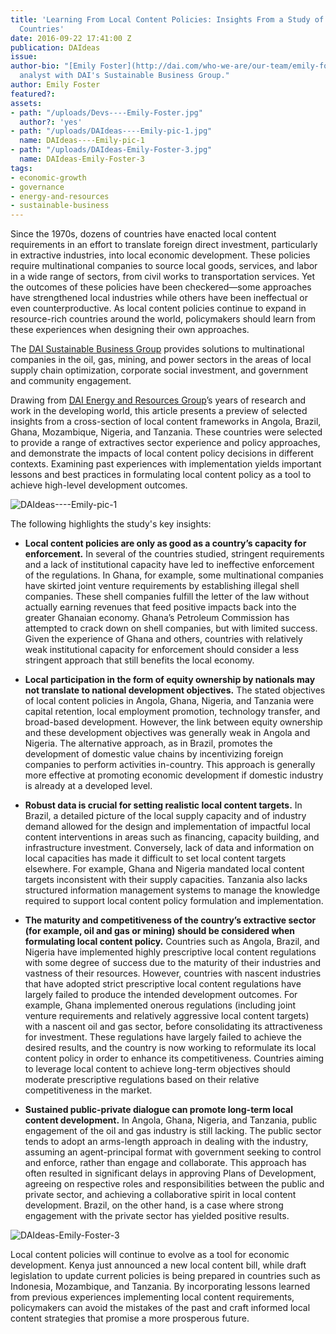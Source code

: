 ```yaml
---
title: 'Learning From Local Content Policies: Insights From a Study of Six Resource-Rich
  Countries'
date: 2016-09-22 17:41:00 Z
publication: DAIdeas
issue: 
author-bio: "[Emily Foster](http://dai.com/who-we-are/our-team/emily-foster) is an
  analyst with DAI's Sustainable Business Group."
author: Emily Foster
featured?: 
assets:
- path: "/uploads/Devs----Emily-Foster.jpg"
  author?: 'yes'
- path: "/uploads/DAIdeas----Emily-pic-1.jpg"
  name: DAIdeas----Emily-pic-1
- path: "/uploads/DAIdeas-Emily-Foster-3.jpg"
  name: DAIdeas-Emily-Foster-3
tags:
- economic-growth
- governance
- energy-and-resources
- sustainable-business
---
```


Since the 1970s, dozens of countries have enacted local content requirements in an effort to translate foreign direct investment, particularly in extractive industries, into local economic development. These policies require multinational companies to source local goods, services, and labor in a wide range of sectors, from civil works to transportation services. Yet the outcomes of these policies have been checkered—some approaches have strengthened local industries while others have been ineffectual or even counterproductive. As local content policies continue to expand in resource-rich countries around the world, policymakers should learn from these experiences when designing their own approaches.



<aside class="erg">The <a href="http://dai.com/erg">DAI Sustainable Business Group</a> provides solutions to multinational companies in the oil, gas, mining, and power sectors in the areas of local supply chain optimization, corporate social investment, and government and community engagement.</aside>

Drawing from [DAI Energy and Resources Group](http://dai.com/who-we-are/energy-and-resources-group)’s years of research and work in the developing world, this article presents a preview of selected insights from a cross-section of local content frameworks in Angola, Brazil, Ghana, Mozambique, Nigeria, and Tanzania. These countries were selected to provide a range of extractives sector experience and policy approaches, and demonstrate the impacts of local content policy decisions in different contexts. Examining past experiences with implementation yields important lessons and best practices in formulating local content policy as a tool to achieve high-level development outcomes. 

![DAIdeas----Emily-pic-1](/uploads/DAIdeas----Emily-pic-1.jpg "The tiny port of Pemba in northern Mozambique became too small after huge deposits of natural gas had been found in the province. (Photo: Ton Rulkens.)")  

The following highlights the study's key insights:

* **Local content policies are only as good as a country’s capacity for enforcement.** In several of the countries studied, stringent requirements and a lack of institutional capacity have led to ineffective enforcement of the regulations. In Ghana, for example, some multinational companies have skirted joint venture requirements by establishing illegal shell companies. These shell companies fulfill the letter of the law without actually earning revenues that feed positive impacts back into the greater Ghanaian economy. Ghana’s Petroleum Commission has attempted to crack down on shell companies, but with limited success. Given the experience of Ghana and others, countries with relatively weak institutional capacity for enforcement should consider a less stringent approach that still benefits the local economy.

* **Local participation in the form of equity ownership by nationals may not translate to national development objectives.** The stated objectives of local content policies in Angola, Ghana, Nigeria, and Tanzania were capital retention, local employment promotion, technology transfer, and broad-based development. However, the link between equity ownership and these development objectives was generally weak in Angola and Nigeria. The alternative approach, as in Brazil, promotes the development of domestic value chains by incentivizing foreign companies to perform activities in-country. This approach is generally more effective at promoting economic development if domestic industry is already at a developed level.

* **Robust data is crucial for setting realistic local content targets.** In Brazil, a detailed picture of the local supply capacity and of industry demand allowed for the design and implementation of impactful local content interventions in areas such as financing, capacity building, and infrastructure investment. Conversely, lack of data and information on local capacities has made it difficult to set local content targets elsewhere. For example, Ghana and Nigeria mandated local content targets inconsistent with their supply capacities. Tanzania also lacks structured information management systems to manage the knowledge required to support local content policy formulation and implementation. 

* **The maturity and competitiveness of the country’s extractive sector (for example, oil and gas or mining) should be considered when formulating local content policy.** Countries such as Angola, Brazil, and Nigeria have implemented highly prescriptive local content regulations with some degree of success due to the maturity of their industries and vastness of their resources. However, countries with nascent industries that have adopted strict prescriptive local content regulations have largely failed to produce the intended development outcomes. For example, Ghana implemented onerous regulations (including joint venture requirements and relatively aggressive local content targets) with a nascent oil and gas sector, before consolidating its attractiveness for investment. These regulations have largely failed to achieve the desired results, and the country is now working to reformulate its local content policy in order to enhance its competitiveness. Countries aiming to leverage local content to achieve long-term objectives should moderate prescriptive regulations based on their relative competitiveness in the market.

* **Sustained public-private dialogue can promote long-term local content development.** In Angola, Ghana, Nigeria, and Tanzania, public engagement of the oil and gas industry is still lacking. The public sector tends to adopt an arms-length approach in dealing with the industry, assuming an agent-principal format with government seeking to control and enforce, rather than engage and collaborate. This approach has often resulted in significant delays in approving Plans of Development, agreeing on respective roles and responsibilities between the public and private sector, and achieving a collaborative spirit in local content development. Brazil, on the other hand, is a case where strong engagement with the private sector has yielded positive results. 

![DAIdeas-Emily-Foster-3](/uploads/DAIdeas-Emily-Foster-3.jpg "Prefabrication yard at the Egina Oil Field, Nigeria. (Photo: Cristiano Zingale.)" ) 

Local content policies will continue to evolve as a tool for economic development. Kenya just announced a new local content bill, while draft legislation to update current policies is being prepared in countries such as  Indonesia, Mozambique, and Tanzania. By incorporating lessons learned from previous experiences implementing local content requirements, policymakers can avoid the mistakes of the past and craft informed local content strategies that promise a more prosperous future.
